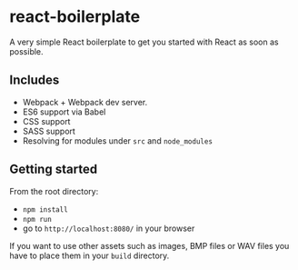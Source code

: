 # react-boilerplate

A very simple React boilerplate to get you started with React as soon as possible.

## Includes

* Webpack + Webpack dev server.
* ES6 support via Babel
* CSS support
* SASS support
* Resolving for modules under `src` and `node_modules`

## Getting started

From the root directory:

* `npm install`
* `npm run`
* go to `http://localhost:8080/` in your browser

If you want to use other assets such as images, BMP files or WAV files you have to place them in your `build`
directory.